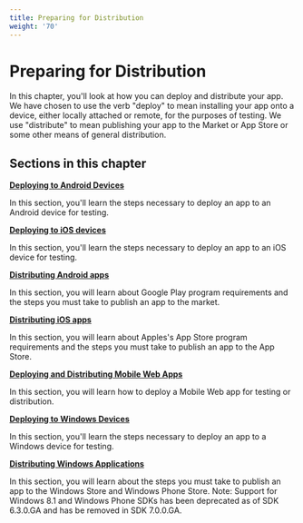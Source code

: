 ```yaml
---
title: Preparing for Distribution
weight: '70'
---
```


# Preparing for Distribution

In this chapter, you'll look at how you can deploy and distribute your app. We have chosen to use the verb "deploy" to mean installing your app onto a device, either locally attached or remote, for the purposes of testing. We use "distribute" to mean publishing your app to the Market or App Store or some other means of general distribution.

## Sections in this chapter

**[Deploying to Android Devices](/guide/Titanium_SDK/Titanium_SDK_Guide/Preparing_for_Distribution/Deploying_to_Android_Devices/)**

In this section, you'll learn the steps necessary to deploy an app to an Android device for testing.

**[Deploying to iOS devices](/guide/Titanium_SDK/Titanium_SDK_Guide/Preparing_for_Distribution/Deploying_to_iOS_devices/)**

In this section, you'll learn the steps necessary to deploy an app to an iOS device for testing.

**[Distributing Android apps](/guide/Titanium_SDK/Titanium_SDK_Guide/Preparing_for_Distribution/Distributing_Android_apps/)**

In this section, you will learn about Google Play program requirements and the steps you must take to publish an app to the market.

**[Distributing iOS apps](/guide/Titanium_SDK/Titanium_SDK_Guide/Preparing_for_Distribution/Distributing_iOS_apps/)**

In this section, you will learn about Apples's App Store program requirements and the steps you must take to publish an app to the App Store.

**[Deploying and Distributing Mobile Web Apps](#undefined)**

In this section, you will learn how to deploy a Mobile Web app for testing or distribution.

**[Deploying to Windows Devices](/guide/Titanium_SDK/Titanium_SDK_Guide/Preparing_for_Distribution/Deploying_to_Windows_Devices/)**

In this section, you'll learn the steps necessary to deploy an app to a Windows device for testing.

**[Distributing Windows Applications](/guide/Titanium_SDK/Titanium_SDK_Guide/Preparing_for_Distribution/Distributing_Windows_Applications/)**

In this section, you will learn about the steps you must take to publish an app to the Windows Store and Windows Phone Store. Note: Support for Windows 8.1 and Windows Phone SDKs has been deprecated as of SDK 6.3.0.GA and has be removed in SDK 7.0.0.GA.
